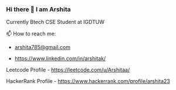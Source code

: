 ### Hi there 👋 I am Arshita 
Currently Btech CSE Student at IGDTUW


📫 How to reach me: 
- arshita785@gmail.com
+ https://www.linkedin.com/in/arshitak/

Leetcode Profile - https://leetcode.com/u/Arshitaa/

HackerRank Profile - https://www.hackerrank.com/profile/arshita23







<!--
**Arshita-k/Arshita-k** is a ✨ _special_ ✨ repository because its `README.md` (this file) appears on your GitHub profile.

Here are some ideas to get you started:

<!--- 🔭 I’m currently working on ...
- 🌱 I’m currently learning ...
<!--- 👯 I’m looking to collaborate on ...
<!--- 🤔 I’m looking for help with ...
<!--- 💬 Ask me about ...
- 📫 How to reach me: ...
<!--- 😄 Pronouns: ...
<!--- ⚡ Fun fact: ...
-->
